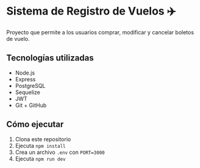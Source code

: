 # Sistema de Registro de Vuelos ✈️

Proyecto que permite a los usuarios comprar, modificar y cancelar boletos de vuelo.

## Tecnologías utilizadas
- Node.js
- Express
- PostgreSQL
- Sequelize
- JWT
- Git + GitHub

## Cómo ejecutar
1. Clona este repositorio
2. Ejecuta `npm install`
3. Crea un archivo `.env` con `PORT=3000`
4. Ejecuta `npm run dev`
